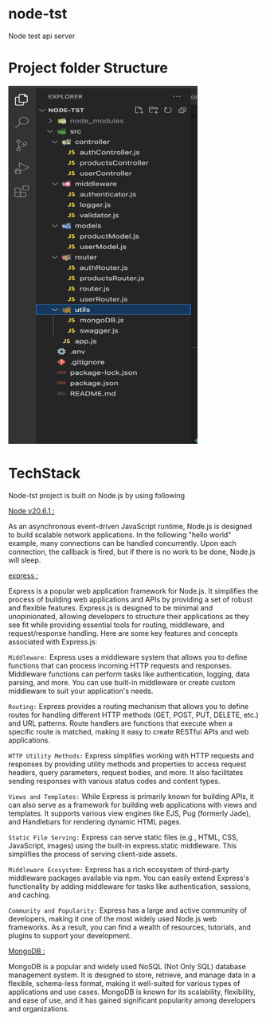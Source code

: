 # node-tst
Node test api server 

# Project folder Structure
<img src="docs/folder_struct.png" width="380" height="720" />


# TechStack
Node-tst project is built on Node.js by using following 

[Node v20.6.1 :](https://nodejs.dev/en/about/)

As an asynchronous event-driven JavaScript runtime, Node.js is designed to build scalable network applications. In the following "hello world" example, many connections can be handled concurrently. Upon each connection, the callback is fired, but if there is no work to be done, Node.js will sleep. 

[express :](https://www.npmjs.com/package/express?activeTab=readme)

Express is a popular web application framework for Node.js. It simplifies the process of building web applications and APIs by providing a set of robust and flexible features. Express.js is designed to be minimal and unopinionated, allowing developers to structure their applications as they see fit while providing essential tools for routing, middleware, and request/response handling.
Here are some key features and concepts associated with Express.js:

`Middleware:` Express uses a middleware system that allows you to define functions that can process incoming HTTP requests and responses. Middleware functions can perform tasks like authentication, logging, data parsing, and more. You can use built-in middleware or create custom middleware to suit your application's needs.

`Routing:` Express provides a routing mechanism that allows you to define routes for handling different HTTP methods (GET, POST, PUT, DELETE, etc.) and URL patterns. Route handlers are functions that execute when a specific route is matched, making it easy to create RESTful APIs and web applications.

`HTTP Utility Methods:` Express simplifies working with HTTP requests and responses by providing utility methods and properties to access request headers, query parameters, request bodies, and more. It also facilitates sending responses with various status codes and content types.

`Views and Templates:` While Express is primarily known for building APIs, it can also serve as a framework for building web applications with views and templates. It supports various view engines like EJS, Pug (formerly Jade), and Handlebars for rendering dynamic HTML pages.

`Static File Serving:` Express can serve static files (e.g., HTML, CSS, JavaScript, images) using the built-in express.static middleware. This simplifies the process of serving client-side assets.

`Middleware Ecosystem:` Express has a rich ecosystem of third-party middleware packages available via npm. You can easily extend Express's functionality by adding middleware for tasks like authentication, sessions, and caching.

`Community and Popularity:` Express has a large and active community of developers, making it one of the most widely used Node.js web frameworks. As a result, you can find a wealth of resources, tutorials, and plugins to support your development.

[MongoDB :](https://www.mongodb.com/)

MongoDB is a popular and widely used NoSQL (Not Only SQL) database management system. It is designed to store, retrieve, and manage data in a flexible, schema-less format, making it well-suited for various types of applications and use cases. MongoDB is known for its scalability, flexibility, and ease of use, and it has gained significant popularity among developers and organizations.